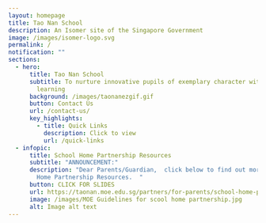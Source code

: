 ```yaml
---
layout: homepage
title: Tao Nan School
description: An Isomer site of the Singapore Government
image: /images/isomer-logo.svg
permalink: /
notification: ""
sections:
  - hero:
      title: Tao Nan School
      subtitle: To nurture innovative pupils of exemplary character with a love for
        learning
      background: /images/taonanezgif.gif
      button: Contact Us
      url: /contact-us/
      key_highlights:
        - title: Quick Links
          description: Click to view
          url: /quick-links
  - infopic:
      title: School Home Partnership Resources
      subtitle: "ANNOUNCEMENT:"
      description: "Dear Parents/Guardian,  click below to find out more on the School
        Home Partnership Resources.  "
      button: CLICK FOR SLIDES
      url: https://taonan.moe.edu.sg/partners/for-parents/school-home-partnership
      image: /images/MOE Guidelines for scool home partnership.jpg
      alt: Image alt text
---
```

